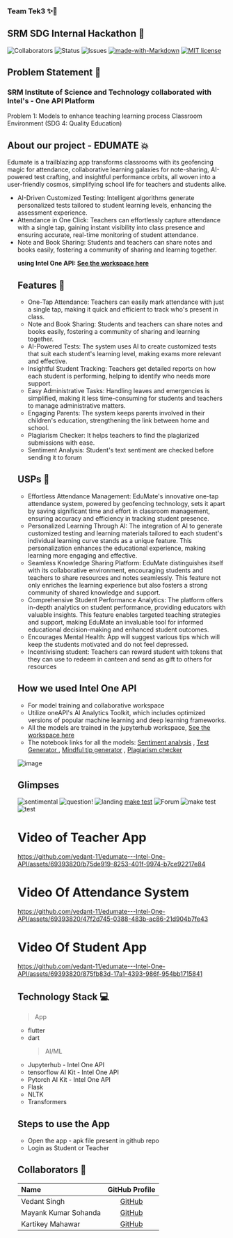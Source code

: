 ### Team Tek3 ✨🚀

## SRM SDG Internal Hackathon 💫

![Collaborators](https://img.shields.io/badge/collaborators-3-red)
![Status](https://img.shields.io/badge/status-done-green)
![Issues](https://img.shields.io/badge/issues-0-blue)
[![made-with-Markdown](https://img.shields.io/badge/Made%20with-Markdown-1f425f.svg)](http://commonmark.org)
[![MIT license](https://img.shields.io/badge/License-MIT-blue.svg)](https://lbesson.mit-license.org/)

## Problem Statement 🚧

<h3>SRM Institute of Science and Technology collaborated with Intel's - One API Platform</h3>
Problem 1:
Models to enhance teaching learning process Classroom Environment (SDG 4: Quality
Education)

## About our project - EDUMATE 💥

Edumate is a trailblazing app transforms classrooms with its geofencing magic for attendance, collaborative learning galaxies for note-sharing, AI-powered test crafting, and insightful performance orbits, all woven into a user-friendly cosmos, simplifying school life for teachers and students alike.

<ul>
<li>AI-Driven Customized Testing: Intelligent algorithms generate personalized tests tailored to student learning levels, enhancing the assessment experience.</li>
<li>Attendance in One Click: Teachers can effortlessly capture attendance with a single tap, gaining instant visibility into class presence and ensuring accurate, real-time monitoring of student attendance.</li>
<li>Note and Book Sharing: Students and teachers can share notes and books easily, fostering a community of sharing and learning together.</li>

<strong>using Intel One API: <a href="https://jupyter.oneapi.devcloud.intel.com/user/u206691/doc/tree/edumate-intel_one_api.jupyterlab-workspace" > See the workspace here</a> </strong>

## Features 🔧

- One-Tap Attendance: Teachers can easily mark attendance with just a single tap, making it quick and efficient to track who's present in class.
- Note and Book Sharing: Students and teachers can share notes and books easily, fostering a community of sharing and learning together.
- AI-Powered Tests: The system uses AI to create customized tests that suit each student's learning level, making exams more relevant and effective.
- Insightful Student Tracking: Teachers get detailed reports on how each student is performing, helping to identify who needs more support.
- Easy Administrative Tasks: Handling leaves and emergencies is simplified, making it less time-consuming for students and teachers to manage administrative matters.
- Engaging Parents: The system keeps parents involved in their children's education, strengthening the link between home and school.
- Plagiarism Checker: It helps teachers to find the plagiarized submissions with ease.
- Sentiment Analysis: Student's text sentiment are checked before sending it to forum

## USPs 🚨

- Effortless Attendance Management: EduMate's innovative one-tap attendance system, powered by geofencing technology, sets it apart by saving significant time and effort in classroom management, ensuring accuracy and efficiency in tracking student presence.
- Personalized Learning Through AI: The integration of AI to generate customized testing and learning materials tailored to each student's individual learning curve stands as a unique feature. This personalization enhances the educational experience, making learning more engaging and effective.
- Seamless Knowledge Sharing Platform: EduMate distinguishes itself with its collaborative environment, encouraging students and teachers to share resources and notes seamlessly. This feature not only enriches the learning experience but also fosters a strong community of shared knowledge and support.
- Comprehensive Student Performance Analytics: The platform offers in-depth analytics on student performance, providing educators with valuable insights. This feature enables targeted teaching strategies and support, making EduMate an invaluable tool for informed educational decision-making and enhanced student outcomes.
- Encourages Mental Health: App will suggest various tips which will keep the students motivated and do not feel depressed.
- Incentivising student: Teachers can reward student with tokens that they can use to redeem in canteen and send as gift to others for resources

## How we used Intel One API

- For model training and collaborative workspace
- Utilize oneAPI's AI Analytics Toolkit, which includes optimized versions of popular machine learning and deep learning frameworks.
- All the models are trained in the jupyterhub workspace, <a href="https://jupyter.oneapi.devcloud.intel.com/user/u206691/doc/tree/edumate-intel_one_api.jupyterlab-workspace" > See the workspace here</a>
- The notebook links for all the models: <a href="https://jupyter.oneapi.devcloud.intel.com/user/u206691/doc/tree/sentimental_analysis.ipynb">Sentiment analysis</a> , <a href="https://jupyter.oneapi.devcloud.intel.com/user/u206691/doc/tree/Quiz_generator_LLM.ipynb">Test Generator </a> , <a href="https://jupyter.oneapi.devcloud.intel.com/user/u206691/doc/tree/mindful_tips.ipynb">Mindful tip generator</a> , <a href="https://jupyter.oneapi.devcloud.intel.com/user/u206691/doc/tree/plagiarism_checker.ipynb">Plagiarism checker </a>

![image](https://github.com/vedant-11/edumate---Intel-One-API/assets/69393820/89d677e8-497b-444d-aeb6-6bb902e5cf01)


## Glimpses
![sentimental](https://github.com/vedant-11/edumate---Intel-One-API/assets/69393820/12335aea-ba28-4718-9960-d0576edf135f)
![question](https://github.com/vedant-11/edumate---Intel-One-API/assets/69393820/14c044d6-7f4d-4410-9e72-a7077da4942b)!
![landing](https://github.com/vedant-11/edumate---Intel-One-API/assets/69393820/d180938d-6b51-4529-904f-3b7f7c64b45c)
[make test](https://github.com/vedant-11/edumate---Intel-One-API/assets/69393820/f6d30475-707a-4f22-bc41-69adc8d2c384)
![Forum](https://github.com/vedant-11/edumate---Intel-One-API/assets/69393820/3f56f731-8003-4093-a6ad-8ccfdfd1e830)
![make test](https://github.com/vedant-11/edumate---Intel-One-API/assets/69393820/1a43541d-66fb-41eb-bf26-b50a5976497b)
![test](https://github.com/vedant-11/edumate---Intel-One-API/assets/69393820/eb2202a4-1da7-4b59-b1e7-dbc43ad9ff10)


# Video of Teacher App


https://github.com/vedant-11/edumate---Intel-One-API/assets/69393820/b75de919-8253-401f-9974-b7ce92217e84

# Video Of Attendance System


https://github.com/vedant-11/edumate---Intel-One-API/assets/69393820/47f2d745-0388-483b-ac86-21d904b7fe43


# Video Of Student App
https://github.com/vedant-11/edumate---Intel-One-API/assets/69393820/875fb83d-17a1-4393-986f-954bb1715841
## Technology Stack 💻

> App

- flutter
- dart
  > AI/ML
- Jupyterhub - Intel One API
- tensorflow AI Kit - Intel One API
- Pytorch AI Kit - Intel One API
- Flask
- NLTK
- Transformers

## Steps to use the App

- Open the app - apk file present in github repo
- Login as Student or Teacher

## Collaborators 🤖

| Name             |                GitHub Profile                |
| :--------------- | :------------------------------------------: |
| Vedant Singh     |    [GitHub](https://github.com/vedant-11)    |
| Mayank Kumar Sohanda  | [GitHub](https://github.com/mayankkrsohanda) |
| Kartikey Mahawar |   [GitHub](https://github.com/kartikey321)   |
